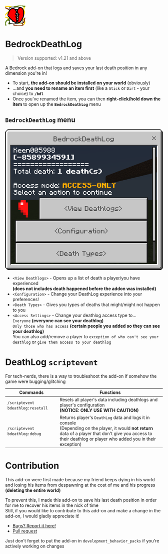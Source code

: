 ![Pack icon](https://github.com/mukeenanyafiq/BedrockDeathLog/blob/main/pack_icon.png)
# BedrockDeathLog
> Version supported: v1.21 and above

A Bedrock add-on that logs and saves your last death position in any dimension you're in!
- To start, **the add-on should be installed on your world** (obviously)
- ...and **you need to rename an item first** (like a `Stick` or `Dirt` - your choice) to **`/bdl`**
- Once you've renamed the item, you can then **right-click/hold down the item** to open up the **`BedrockDeathLog`** menu

## `BedrockDeathLog` menu
![Pack icon](https://github.com/mukeenanyafiq/BedrockDeathLog/blob/main/images/bedrockDeathLogMenu.png)
- `<View Deathlogs>` - Opens up a list of death a player/you have experienced<br>**(does not includes death happened before the addon was installed)**
- `<Configuration>` - Change your DeathLog experience into your preferences!
- `<Death Types>` - Gives you types of deaths that might/might not happen to you
- `<Access Settings>` - Change your deathlog access type to...<br>`Everyone` **(everyone can see your deathlog)**<br>`Only those who has access` **(certain people you added so they can see your deathlog)**<br>
You can also add/remove a player to `exception of who can't see your deathlog` or `give them access to your deathlog`

# DeathLog `scriptevent`
For tech-nerds, there is a way to troubleshoot the add-on if somehow the game were bugging/glitching

| Commands | Functions |
| -------- | --------- |
| `/scriptevent bdeathlog:resetall` | Resets all player's data including deathlogs and player's configuration<br>**(NOTICE: ONLY USE WITH CAUTION)** |
| `/scriptevent bdeathlog:debug` | Returns player's `DeathLog` data and logs it in console<br>(Depending on the player, it would **not return** data of a player that don't give you access to their deathlog or player who added you in their exception) |

# Contribution
This add-on were first made because my friend keeps dying in his world and losing his items from despawning at the cost of me and his progress **(deleting the entire world)**

To prevent this, I made this add-on to save his last death position in order for me to recover his items in the nick of time<br>
Still, if you would like to contribute to this add-on and make a change in the add-on, I would gladly appreciate it!
- [Bugs? Report it here!](https://github.com/mukeenanyafiq/BedrockDeathLog/issues/new)
- [Pull request](https://github.com/mukeenanyafiq/BedrockDeathLog/pulls)

Just don't forget to put the add-on in `development_behavior_packs` if you're actively working on changes
